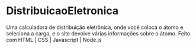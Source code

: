 # DistribuicaoEletronica
 Uma calculadora de distribuição eletrônica, onde você coloca o átomo e seleciona a carga, e o site devolve várias informações sobre o átomo. Feito com HTML | CSS | Javascript | Node.js
